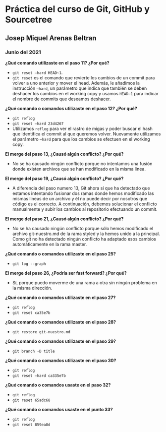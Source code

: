 # Práctica del curso de Git, GitHub y Sourcetree
## Josep Miquel Arenas Beltran
### Junio del 2021

**¿Qué comando utilizaste en el paso 11? ¿Por qué?**
- `git reset –hard HEAD~1`.
- `git reset` es el comando que revierte los cambios de un commit para volver a uno anterior y mover el head. Además, le añadimos la instrucción `–hard`, un parámetro que indica que también se deben deshacer los cambios en el working copy y usamos `HEAD~1` para indicar el nombre de commits que deseamos deshacer.

**¿Qué comando o comandos utilizaste en el paso 12? ¿Por qué?**
- `git reflog`
- `git reset –hard 23d4267`
- Utilizamos `reflog` para ver el rastro de migas y poder buscar el hash que identifica el commit al que queremos volver. Nuevamente utilizamos el parámetro `–hard` para que los cambios se efectuen en el working copy.

**El merge del paso 13, ¿Causó algún conflicto? ¿Por qué?**
- No se ha causado ningún conflicto porque no intentamos una fusión donde existen archivos que se han modificado en la misma linea.

**El merge del paso 19, ¿Causó algún conflicto? ¿Por qué?**
- A diferencia del paso numero 13, Git ahora sí que ha detectado que estamos intentando fusionar dos ramas donde hemos modificado las mismas lineas de un archivo y él no puede decir por nosotros que código es el correcto. A continuación, debemos solucionar el conflicto manualmente y subir los cambios al repositorio efectuando un commit.

**El merge del paso 21, ¿Causó algún conflicto? ¿Por qué?**
- No se ha causado ningún conflicto porque sólo hemos modificado el archivo git-nuestro.md de la rama styled y la hemos unido a la principal. Como git no ha detectado ningún conflicto ha adaptado esos cambios automáticamente en la rama master.

**¿Qué comando o comandos utilizaste en el paso 25?**
- `git log --graph`

**El merge del paso 26, ¿Podría ser fast forward? ¿Por qué?**
- Sí, porque puedo moverme de una rama a otra sin ningún problema en la misma dirección.
	
**¿Qué comando o comandos utilizaste en el paso 27?**
- `git reflog`
- `git reset ca35e7b`

**¿Qué comando o comandos utilizaste en el paso 28?**
- `git restore git-nuestro.md`

**¿Qué comando o comandos utilizaste en el paso 29?**
- `git branch -D title`
	
**¿Qué comando o comandos utilizaste en el paso 30?**
- `git reflog`
- `git reset –hard ca335e7b`

**¿Qué comando o comandos usaste en el paso 32?**
- `git reflog`
- `git reset 65adc68`

**¿Qué comando o comandos usaste en el punto 33?**
- `git reflog`
- `git reset 859ea8d`
